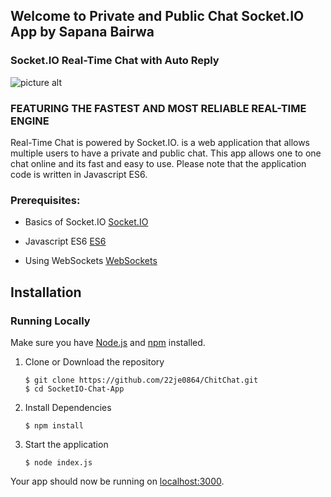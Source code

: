 ## Welcome to Private and Public Chat Socket.IO App by Sapana Bairwa ##

### Socket.IO Real-Time Chat with Auto Reply ### 
   <!-- July, 2018  -->

![picture alt](https://wmuza.github.io/SocketIO-Chat-App/public/img/chat-app.PNG "Chat")
   
### FEATURING THE FASTEST AND MOST RELIABLE REAL-TIME ENGINE ###
Real-Time Chat is powered by Socket.IO. is a web application that allows multiple users to have a private and public chat.
This app allows one to one chat online and its fast and easy to use. Please note that the application code is written in Javascript ES6.


### Prerequisites: ###
  
  * Basics of Socket.IO [Socket.IO](https://socket.io/)

  * Javascript ES6 [ES6](https://www.udacity.com/course/es6-javascript-improved--ud356)
   
  * Using WebSockets [WebSockets](https://developer.mozilla.org/en-US/docs/Web/API/WebSockets_API/Writing_WebSocket_client_applications)

## Installation<a name="installation"></a>
### Running Locally
Make sure you have [Node.js](https://nodejs.org/) and [npm](https://www.npmjs.com/) installed.

1. Clone or Download the repository

	```
	$ git clone https://github.com/22je0864/ChitChat.git
	$ cd SocketIO-Chat-App
	```
2. Install Dependencies

	```
	$ npm install
	```
3. Start the application

	```
	$ node index.js
	```
Your app should now be running on [localhost:3000](http://localhost:3000/).

  
<!-- ### Support or Contact ###

Having trouble with Pages? Feel free to post an issue -->
